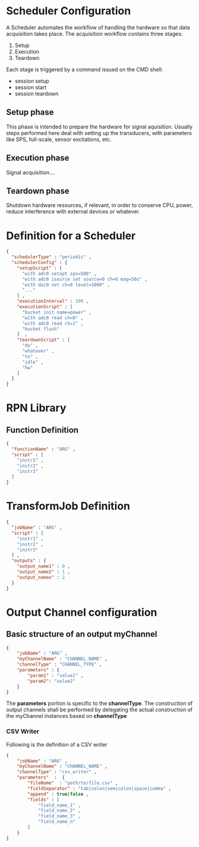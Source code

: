 # Scheduler Configuration

A Scheduler automates the workflow of handling the hardware so
that data acquisition takes place.
The acquisition workflow contains three stages:
 1. Setup
 2. Execution
 3. Teardown
 
 Each stage is triggered by a command issued on the CMD shell:
  - session setup
  - session start
  - session teardown
  
## Setup phase
 This phase is intended to prepare the hardware for signal aquisition.
 Usually steps performed here deal with setting up the transducers,
 with parameters like SPS, full-scale, sensor excitations, etc.
 
## Execution phase
 Signal acquisition....
 
## Teardown phase
 Shutdown hardware resources, if relevant, in order to conserve
 CPU, power, reduce interference with external devices or whatever.
  
# Definition for a Scheduler
~~~json
{
  "schedulerType" : "periodic" ,
  "schedulerConfig" : {
    "setupScript" : [
      "with adc0 setopt sps=500" ,
      "with adc0 isource set source=0 ch=0 mag=50u" ,
      "with dac0 set ch=0 level=1000" ,
      "..."
    ] ,
    "executionInterval" : 100 ,
    "executionScript" : [
      "bucket init name=power" ,
      "with adc0 read ch=0" ,
      "with adc0 read ch=1" ,
      "bucket flush"
    ]  ,
    "teardownScript" : [
      "do" ,
      "whatever" ,
      "to" ,
      "idle" ,
      "hw"
    ]
  }
}
~~~

# RPN Library
## Function Definition

~~~JSON
{
  "functionName" : "ARG" ,
  "script" : [
    "instr1" ,
    "instr2" ,
    "instr3"  
  ]
}
~~~


# TransformJob Definition
~~~JSON
{
  "jobName" : "ARG" ,
  "script" : [
    "instr1" ,
    "instr2" ,
    "instr3" 
  ] ,
  "outputs" : {
    "output_name1" : 0 ,
    "output_name2" : 1 ,
    "output_namex" : 2
  }
}
~~~

# Output Channel configuration
## Basic structure of an output myChannel

~~~json
{
	"jobName" : "ARG" ,
	"myChannelName" : "CHANNEL_NAME" ,
	"channelType" : "CHANNEL_TYPE" ,
	"parameters" : {
		"param1" : "value1" ,
		"param2": "value2"
	}
}
~~~

The **parameters** portion is specific to the __channelType__.
The construction of output channels shall be performed by delegating the actual construction of the myChannel instances based on __channelType__

### CSV Writer
Following is the definition of a CSV writer

~~~json
{
	"jobName" : "ARG" ,
	"myChannelName" : "CHANNEL_NAME" ,
	"channelType" : "csv_writer" ,
	"parameters"  :  {
		"fileName"  : "path/to/file.csv" ,
		"fieldSeparator" : "tab|colon|semicolon|space|comma" ,
		"append" : true|false ,
		"fields" : [
			"field_name_1" ,
			"field_name_2" ,
			"field_name_3" ,
			"field_name_n"			
		]
	}
}
~~~



